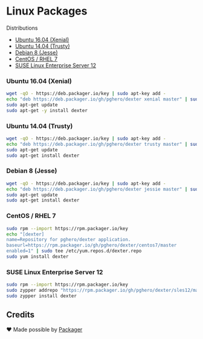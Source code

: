 # Linux Packages

Distributions

- [Ubuntu 16.04 (Xenial)](#ubuntu-1604-xenial)
- [Ubuntu 14.04 (Trusty)](#ubuntu-1404-trusty)
- [Debian 8 (Jesse)](#debian-8-jesse)
- [CentOS / RHEL 7](#centos--rhel-7)
- [SUSE Linux Enterprise Server 12](#suse-linux-enterprise-server-12)

### Ubuntu 16.04 (Xenial)

```sh
wget -qO - https://deb.packager.io/key | sudo apt-key add -
echo "deb https://deb.packager.io/gh/pghero/dexter xenial master" | sudo tee /etc/apt/sources.list.d/dexter.list
sudo apt-get update
sudo apt-get -y install dexter
```

### Ubuntu 14.04 (Trusty)

```sh
wget -qO - https://deb.packager.io/key | sudo apt-key add -
echo "deb https://deb.packager.io/gh/pghero/dexter trusty master" | sudo tee /etc/apt/sources.list.d/dexter.list
sudo apt-get update
sudo apt-get install dexter
```

### Debian 8 (Jesse)

```sh
wget -qO - https://deb.packager.io/key | sudo apt-key add -
echo "deb https://deb.packager.io/gh/pghero/dexter jessie master" | sudo tee /etc/apt/sources.list.d/dexter.list
sudo apt-get update
sudo apt-get install dexter
```

### CentOS / RHEL 7

```sh
sudo rpm --import https://rpm.packager.io/key
echo "[dexter]
name=Repository for pghero/dexter application.
baseurl=https://rpm.packager.io/gh/pghero/dexter/centos7/master
enabled=1" | sudo tee /etc/yum.repos.d/dexter.repo
sudo yum install dexter
```

### SUSE Linux Enterprise Server 12

```sh
sudo rpm --import https://rpm.packager.io/key
sudo zypper addrepo "https://rpm.packager.io/gh/pghero/dexter/sles12/master" "dexter"
sudo zypper install dexter
```

## Credits

:heart: Made possible by [Packager](https://packager.io/)
